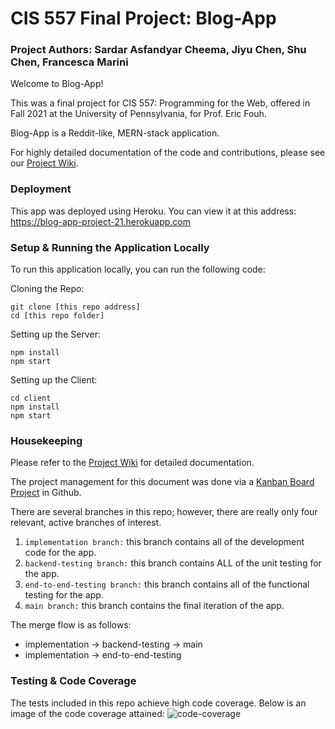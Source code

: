 # CIS 557 Final Project: Blog-App

### Project Authors: Sardar Asfandyar Cheema, Jiyu Chen, Shu Chen, Francesca Marini

Welcome to Blog-App! 

This was a final project for CIS 557: Programming for the Web, offered in Fall 2021 at the University of Pennsylvania, for Prof. Eric Fouh.

Blog-App is a Reddit-like, MERN-stack application.

For highly detailed documentation of the code and contributions, please see our [Project Wiki](https://github.com/francesca418/Blog-App/wiki).

### Deployment

This app was deployed using Heroku. You can view it at this address: https://blog-app-project-21.herokuapp.com

### Setup & Running the Application Locally

To run this application locally, you can run the following code:

Cloning the Repo:
```
git clone [this repo address]
cd [this repo folder]
```

Setting up the Server:
```
npm install
npm start
```

Setting up the Client:
```
cd client
npm install
npm start
```

### Housekeeping

Please refer to the [Project Wiki](https://github.com/francesca418/Blog-App/wiki) for detailed documentation.

The project management for this document was done via a [Kanban Board Project](https://github.com/cis557/fall-2021-project-group-centric-social-network-team-21/projects/1) in Github.

There are several branches in this repo; however, there are really only four relevant, active branches of interest.
1. ```implementation branch:``` this branch contains all of the development code for the app.
2. ```backend-testing branch:``` this branch contains ALL of the unit testing for the app.
3. ```end-to-end-testing branch:``` this branch contains all of the functional testing for the app.
4. ```main branch:``` this branch contains the final iteration of the app.

The merge flow is as follows:
- implementation -> backend-testing -> main
- implementation -> end-to-end-testing

### Testing & Code Coverage

The tests included in this repo achieve high code coverage. 
Below is an image of the code coverage attained:
![code-coverage](https://github.com/cis557/fall-2021-project-group-centric-social-network-team-21/blob/development/testing-coverage.png)
